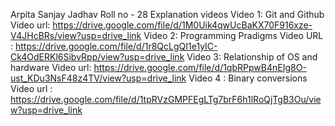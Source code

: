 Arpita Sanjay Jadhav
Roll no - 28
Explanation videos
Video 1: Git and Github
Video url: https://drive.google.com/file/d/1M0Uik4qwUcBaKX70F916xze-V4JHcBRs/view?usp=drive_link
Video 2: Programming Pradigms
Video URL : https://drive.google.com/file/d/1r8QcLgQI1e1yIC-Ck4OdERKl6SibvRpp/view?usp=drive_link
Video 3: Relationship of OS and hardware 
Video url: https://drive.google.com/file/d/1qbRPpwB4nEIg8O-ust_KDu3NsF48z4TV/view?usp=drive_link
Video 4 : Binary conversions 
Video url : https://drive.google.com/file/d/1tpRVzGMPFEgLTg7brF6h1lRoQjTgB3Ou/view?usp=drive_link
